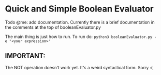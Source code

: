 # Quick and Simple Boolean Evaluator

Todo @me: add documentation. Currently there is a brief documentation in the comments at the top of booleanEvaluator.py

The main thing is just how to run.
To run do: `python3 booleanEvaluator.py -e "<your expression>"`

## IMPORTANT:
The NOT operation doesn't work yet. It's a weird syntactical form. Sorry :(
